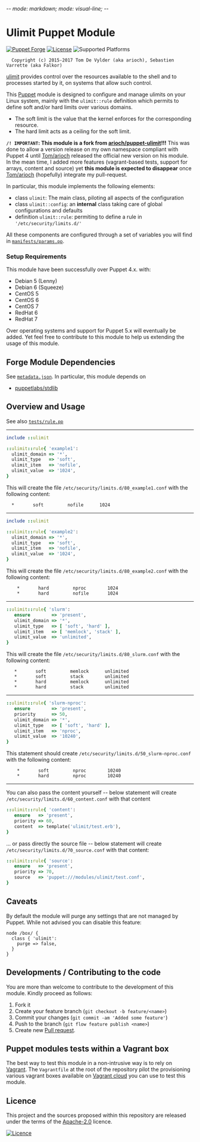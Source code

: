 -*- mode: markdown; mode: visual-line;  -*-

# Ulimit Puppet Module

[![Puppet Forge](http://img.shields.io/puppetforge/v/svarrette/ulimit.svg)](https://forge.puppet.com/svarrette/ulimit) [![License](http://img.shields.io/:license-Apache2.0-blue.svg)](LICENSE) ![Supported Platforms](http://img.shields.io/badge/platform-debian|redhat|centos-lightgrey.svg)

      Copyright (c) 2015-2017 Tom De Vylder (aka arioch), Sebastien Varrette (aka Falkor)

[ulimit](https://ss64.com/bash/ulimit.html) provides control over the resources available to the shell and to processes started by it, on systems that allow such control.

This [Puppet](https://puppet.com/) module is designed to configure and manage ulimits on your Linux system, mainly with the `ulimit::rule` definition which permits to define soft  and/or hard limits over various domains.

* The soft limit is the value that the kernel enforces for the corresponding resource.
* The hard limit acts as a ceiling for the soft limit.


**`/! IMPORTANT`: This module is a fork from [arioch/puppet-ulimit](https://github.com/arioch/puppet-ulimit/)!!!**
This was done to allow a version release on my own namespace compliant with Puppet 4 until [Tom/arioch](https://github.com/arioch) released the official new version on his module.
In the mean time, I added more features (vagrant-based tests, support for arrays, content and source) yet **this module is expected to disappear** once [Tom/arioch](https://github.com/arioch) (hopefully) integrate my pull-request.

In particular, this module implements the following elements:

* class `ulimit`: The main class, piloting all aspects of the configuration
* class `ulimit::config`: an **internal** class taking care of global configurations and defaults
* definition `ulimit::rule`: permiting to define a rule in `'/etc/security/limits.d/'`

All these components are configured through a set of variables you will find in [`manifests/params.pp`](https://github.com/Falkor/puppet-ulimit/blob/master/manifests/params.pp).

### Setup Requirements

This module have been successfully over Puppet 4.x. with:

* Debian 5 (Lenny)
* Debian 6 (Squeeze)
* CentOS 5
* CentOS 6
* CentOS 7
* RedHat 6
* RedHat 7

Over operating systems and support for Puppet 5.x will eventually be added.
Yet feel free to contribute to this module to help us extending the usage of this module.

## Forge Module Dependencies

See [`metadata.json`](https://github.com/Falkor/puppet-ulimit/blob/master/metadata.json).
In particular, this module depends on

* [puppetlabs/stdlib](https://forge.puppetlabs.com/puppetlabs/stdlib)

## Overview and Usage

See also [`tests/rule.pp`](https://github.com/Falkor/puppet-ulimit/blob/master/tests/rule.pp)

---------------
```ruby
include ::ulimit

::ulimit::rule{ 'example1':
  ulimit_domain => '*',
  ulimit_type   => 'soft',
  ulimit_item   => 'nofile',
  ulimit_value  => '1024',
}
```

This will create the file `/etc/security/limits.d/80_example1.conf` with the following content:

      *       soft         nofile      1024

-------------
```ruby
include ::ulimit

::ulimit::rule{ 'example2':
  ulimit_domain => '*',
  ulimit_type   => 'soft',
  ulimit_item   => 'nofile',
  ulimit_value  => '1024',
}
```

This will create the file `/etc/security/limits.d/80_example2.conf` with the following content:

        *       hard         nproc        1024
        *       hard         nofile       1024

---------------
```ruby
::ulimit::rule{ 'slurm':
   ensure        => 'present',
   ulimit_domain => '*',
   ulimit_type   => [ 'soft', 'hard' ],
   ulimit_item   => [ 'memlock', 'stack' ],
   ulimit_value  => 'unlimited',
}
```

 This will create the file `/etc/security/limits.d/80_slurm.conf` with the
 following content:

       *       soft         memlock      unlimited
       *       soft         stack        unlimited
       *       hard         memlock      unlimited
       *       hard         stack        unlimited


----------------
```ruby
::ulimit::rule{ 'slurm-nproc':
   ensure        => 'present',
   priority      => 50,
   ulimit_domain => '*',
   ulimit_type   => [ 'soft', 'hard' ],
   ulimit_item   => 'nproc',
   ulimit_value  => '10240',
}
```

This statement should create `/etc/security/limits.d/50_slurm-nproc.conf` with the following content:

        *       soft         nproc        10240
        *       hard         nproc        10240

---------------
You can also pass the content yourself -- below statement will create  `/etc/security/limits.d/60_content.conf` with that content

```ruby
::ulimit::rule{ 'content':
   ensure   => 'present',
   priority => 60,
   content  => template('ulimit/test.erb'),
}
```

... or pass directly the source file -- below statement will create `/etc/security/limits.d/70_source.conf` with that content:

```ruby
::ulimit::rule{ 'source':
   ensure   => 'present',
   priority => 70,
   source   => 'puppet:///modules/ulimit/test.conf',
}
```


## Caveats

By default the module will purge any settings that are not managed by Puppet.
While not advised you can disable this feature:

    node /box/ {
      class { 'ulimit':
        purge => false,
      }
    }

## Developments / Contributing to the code

You are more than welcome to contribute to the development of this module.
Kindly proceed as follows:

1. Fork it
2. Create your feature branch (`git checkout -b feature/<name>`)
3. Commit your changes (`git commit -am 'Added some feature'`)
4. Push to the branch (`git flow feature publish <name>`)
5. Create new [Pull request](https://help.github.com/articles/using-pull-requests).

## Puppet modules tests within a Vagrant box

The best way to test this module in a non-intrusive way is to rely on [Vagrant](http://www.vagrantup.com/).
The `Vagrantfile` at the root of the repository pilot the provisioning various vagrant boxes available on [Vagrant cloud](https://atlas.hashicorp.com/boxes/search?utf8=%E2%9C%93&sort=&provider=virtualbox&q=svarrette) you can use to test this module.

## Licence

This project and the sources proposed within this repository are released under the terms of the [Apache-2.0](LICENCE) licence.


[![Licence](https://www.apache.org/images/feather-small.gif)](LICENSE)
